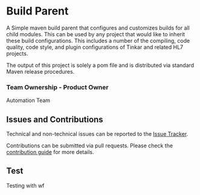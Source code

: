 # Build Parent

A Simple maven build parent that configures and customizes builds for all child modules.  This can be used
by any project that would like to inherit these build configurations. This includes a number of the compiling,
code quality, code style, and plugin configurations of Tinkar and related HL7 projects.

The output of this project is solely a pom file and is distributed via standard Maven release procedures.

### Team Ownership - Product Owner

Automation Team

## Issues and Contributions
Technical and non-technical issues can be reported to the [Issue Tracker](https://github.com/ikmdev/github_actions_test/issues).

Contributions can be submitted via pull requests. Please check the [contribution guide](doc/how-to-contribute.md) for more details.

## Test

Testing with wf


